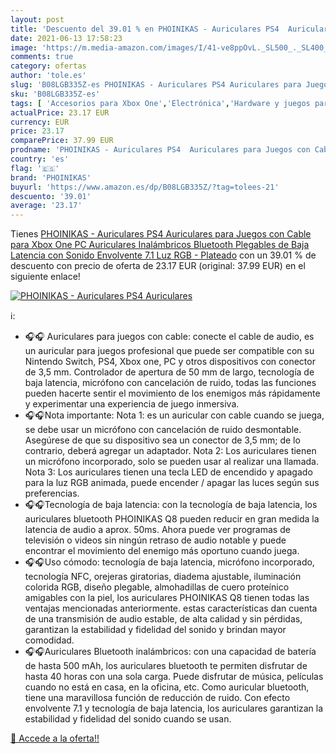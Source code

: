 ```yaml
---
layout: post
title: 'Descuento del 39.01 % en PHOINIKAS - Auriculares PS4  Auriculares'
date: 2021-06-13 17:58:23
image: 'https://m.media-amazon.com/images/I/41-ve8ppOvL._SL500_._SL400_.jpg'
comments: true
category: ofertas
author: 'tole.es'
slug: 'B08LGB335Z-es PHOINIKAS - Auriculares PS4 Auriculares para Juegos con...'
sku: 'B08LGB335Z-es'
tags: [ 'Accesorios para Xbox One','Electrónica','Hardware y juegos para Xbox One','Videojuegos','phoinikas','ps4','xbox', ]
actualPrice: 23.17 EUR
currency: EUR
price: 23.17
comparePrice: 37.99 EUR
prodname: 'PHOINIKAS - Auriculares PS4  Auriculares para Juegos con Cable para Xbox One  PC  Auriculares Inalámbricos Bluetooth Plegables de Baja Latencia con Sonido Envolvente 7.1  Luz RGB - Plateado'
country: 'es'
flag: '🇪🇸'
brand: 'PHOINIKAS'
buyurl: 'https://www.amazon.es/dp/B08LGB335Z/?tag=tolees-21'
descuento: '39.01'
average: '23.17'
---
```


Tienes [PHOINIKAS - Auriculares PS4  Auriculares para Juegos con Cable para Xbox One  PC  Auriculares Inalámbricos Bluetooth Plegables de Baja Latencia con Sonido Envolvente 7.1  Luz RGB - Plateado](https://www.amazon.es/dp/B08LGB335Z/?tag=tolees-21) con un 39.01 % de descuento con precio de oferta de 23.17 EUR (original: 37.99 EUR) en el siguiente enlace!

[![PHOINIKAS - Auriculares PS4  Auriculares](https://m.media-amazon.com/images/I/41-ve8ppOvL._SL500_._SL400_.jpg)](https://www.amazon.es/dp/B08LGB335Z/?tag=tolees-21)

ℹ️:

- 🎧🎧 Auriculares para juegos con cable: conecte el cable de audio, es un auricular para juegos profesional que puede ser compatible con su Nintendo Switch, PS4, Xbox one, PC y otros dispositivos con conector de 3,5 mm. Controlador de apertura de 50 mm de largo, tecnología de baja latencia, micrófono con cancelación de ruido, todas las funciones pueden hacerte sentir el movimiento de los enemigos más rápidamente y experimentar una experiencia de juego inmersiva.
- 🎧🎧Nota importante: Nota 1: es un auricular con cable cuando se juega, se debe usar un micrófono con cancelación de ruido desmontable. Asegúrese de que su dispositivo sea un conector de 3,5 mm; de lo contrario, deberá agregar un adaptador. Nota 2: Los auriculares tienen un micrófono incorporado, solo se pueden usar al realizar una llamada. Nota 3: Los auriculares tienen una tecla LED de encendido y apagado para la luz RGB animada, puede encender / apagar las luces según sus preferencias.
- 🎧🎧Tecnología de baja latencia: con la tecnología de baja latencia, los auriculares bluetooth PHOINIKAS Q8 pueden reducir en gran medida la latencia de audio a aprox. 50ms. Ahora puede ver programas de televisión o videos sin ningún retraso de audio notable y puede encontrar el movimiento del enemigo más oportuno cuando juega.
- 🎧🎧Uso cómodo: tecnología de baja latencia, micrófono incorporado, tecnología NFC, orejeras giratorias, diadema ajustable, iluminación colorida RGB, diseño plegable, almohadillas de cuero proteínico amigables con la piel, los auriculares PHOINIKAS Q8 tienen todas las ventajas mencionadas anteriormente. estas características dan cuenta de una transmisión de audio estable, de alta calidad y sin pérdidas, garantizan la estabilidad y fidelidad del sonido y brindan mayor comodidad.
- 🎧🎧Auriculares Bluetooth inalámbricos: con una capacidad de batería de hasta 500 mAh, los auriculares bluetooth te permiten disfrutar de hasta 40 horas con una sola carga. Puede disfrutar de música, películas cuando no está en casa, en la oficina, etc. Como auricular bluetooth, tiene una maravillosa función de reducción de ruido. Con efecto envolvente 7.1 y tecnología de baja latencia, los auriculares garantizan la estabilidad y fidelidad del sonido cuando se usan.

[🛒 Accede a la oferta!!](https://www.amazon.es/dp/B08LGB335Z/?tag=tolees-21)
